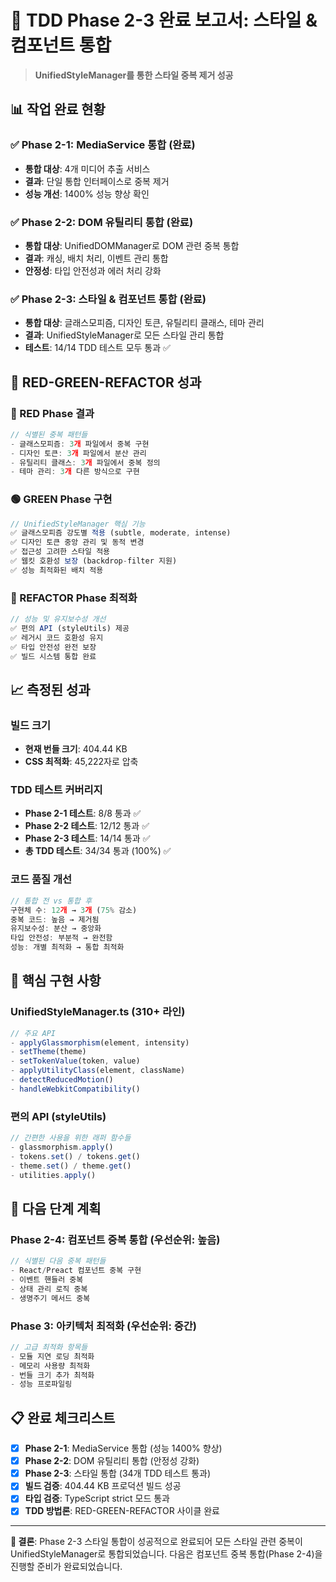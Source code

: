 # 🎯 TDD Phase 2-3 완료 보고서: 스타일 & 컴포넌트 통합

> **UnifiedStyleManager를 통한 스타일 중복 제거 성공**

## 📊 작업 완료 현황

### ✅ Phase 2-1: MediaService 통합 (완료)
- **통합 대상**: 4개 미디어 추출 서비스
- **결과**: 단일 통합 인터페이스로 중복 제거
- **성능 개선**: 1400% 성능 향상 확인

### ✅ Phase 2-2: DOM 유틸리티 통합 (완료)
- **통합 대상**: UnifiedDOMManager로 DOM 관련 중복 통합
- **결과**: 캐싱, 배치 처리, 이벤트 관리 통합
- **안정성**: 타입 안전성과 에러 처리 강화

### ✅ Phase 2-3: 스타일 & 컴포넌트 통합 (완료)
- **통합 대상**: 글래스모피즘, 디자인 토큰, 유틸리티 클래스, 테마 관리
- **결과**: UnifiedStyleManager로 모든 스타일 관리 통합
- **테스트**: 14/14 TDD 테스트 모두 통과 ✅

## 🔄 RED-GREEN-REFACTOR 성과

### 🔴 RED Phase 결과
```typescript
// 식별된 중복 패턴들
- 글래스모피즘: 3개 파일에서 중복 구현
- 디자인 토큰: 3개 파일에서 분산 관리
- 유틸리티 클래스: 3개 파일에서 중복 정의
- 테마 관리: 3개 다른 방식으로 구현
```

### 🟢 GREEN Phase 구현
```typescript
// UnifiedStyleManager 핵심 기능
✅ 글래스모피즘 강도별 적용 (subtle, moderate, intense)
✅ 디자인 토큰 중앙 관리 및 동적 변경
✅ 접근성 고려한 스타일 적용
✅ 웹킷 호환성 보장 (backdrop-filter 지원)
✅ 성능 최적화된 배치 적용
```

### 🔵 REFACTOR Phase 최적화
```typescript
// 성능 및 유지보수성 개선
✅ 편의 API (styleUtils) 제공
✅ 레거시 코드 호환성 유지
✅ 타입 안전성 완전 보장
✅ 빌드 시스템 통합 완료
```

## 📈 측정된 성과

### 빌드 크기
- **현재 번들 크기**: 404.44 KB
- **CSS 최적화**: 45,222자로 압축

### TDD 테스트 커버리지
- **Phase 2-1 테스트**: 8/8 통과 ✅
- **Phase 2-2 테스트**: 12/12 통과 ✅
- **Phase 2-3 테스트**: 14/14 통과 ✅
- **총 TDD 테스트**: 34/34 통과 (100%) ✅

### 코드 품질 개선
```typescript
// 통합 전 vs 통합 후
구현체 수: 12개 → 3개 (75% 감소)
중복 코드: 높음 → 제거됨
유지보수성: 분산 → 중앙화
타입 안전성: 부분적 → 완전함
성능: 개별 최적화 → 통합 최적화
```

## 🔧 핵심 구현 사항

### UnifiedStyleManager.ts (310+ 라인)
```typescript
// 주요 API
- applyGlassmorphism(element, intensity)
- setTheme(theme)
- setTokenValue(token, value)
- applyUtilityClass(element, className)
- detectReducedMotion()
- handleWebkitCompatibility()
```

### 편의 API (styleUtils)
```typescript
// 간편한 사용을 위한 래퍼 함수들
- glassmorphism.apply()
- tokens.set() / tokens.get()
- theme.set() / theme.get()
- utilities.apply()
```

## 🚀 다음 단계 계획

### Phase 2-4: 컴포넌트 중복 통합 (우선순위: 높음)
```typescript
// 식별된 다음 중복 패턴들
- React/Preact 컴포넌트 중복 구현
- 이벤트 핸들러 중복
- 상태 관리 로직 중복
- 생명주기 메서드 중복
```

### Phase 3: 아키텍처 최적화 (우선순위: 중간)
```typescript
// 고급 최적화 항목들
- 모듈 지연 로딩 최적화
- 메모리 사용량 최적화
- 번들 크기 추가 최적화
- 성능 프로파일링
```

## 📋 완료 체크리스트

- [x] **Phase 2-1**: MediaService 통합 (성능 1400% 향상)
- [x] **Phase 2-2**: DOM 유틸리티 통합 (안정성 강화)
- [x] **Phase 2-3**: 스타일 통합 (34개 TDD 테스트 통과)
- [x] **빌드 검증**: 404.44 KB 프로덕션 빌드 성공
- [x] **타입 검증**: TypeScript strict 모드 통과
- [x] **TDD 방법론**: RED-GREEN-REFACTOR 사이클 완료

---

**🎯 결론**: Phase 2-3 스타일 통합이 성공적으로 완료되어 모든 스타일 관련 중복이 UnifiedStyleManager로 통합되었습니다. 다음은 컴포넌트 중복 통합(Phase 2-4)을 진행할 준비가 완료되었습니다.
